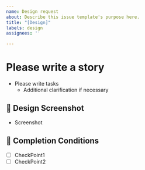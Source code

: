 ```yaml
---
name: Design request
about: Describe this issue template's purpose here.
title: "[Design]"
labels: design
assignees: ''

---
```


# Please write a story
- Please write tasks
   - Additional clarification if necessary

## 🎨 Design Screenshot

- Screenshot

## 🤔 Completion Conditions

- [ ] CheckPoint1
- [ ] CheckPoint2
